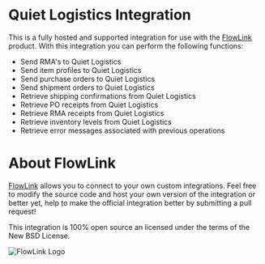 # Quiet Logistics Integration

This is a fully hosted and supported integration for use with the [FlowLink](http://flowlink.io/) product. With this integration you can perform the following functions:

* Send RMA's to Quiet Logistics
* Send item profiles to Quiet Logistics
* Send purchase orders to Quiet Logistics
* Send shipment orders to Quiet Logistics
* Retrieve shipping confirmations from Quiet Logistics
* Retrieve PO receipts from Quiet Logistics
* Retrieve RMA receipts from Quiet Logistics
* Retrieve inventory levels from Quiet Logistics
* Retrieve error messages associated with previous operations

# About FlowLink

[FlowLink](http://flowlink.io/) allows you to connect to your own custom integrations.
Feel free to modify the source code and host your own version of the integration
or better yet, help to make the official integration better by submitting a pull request!

This integration is 100% open source an licensed under the terms of the New BSD License.

![FlowLink Logo](http://flowlink.io/wp-content/uploads/logo-1.png)
